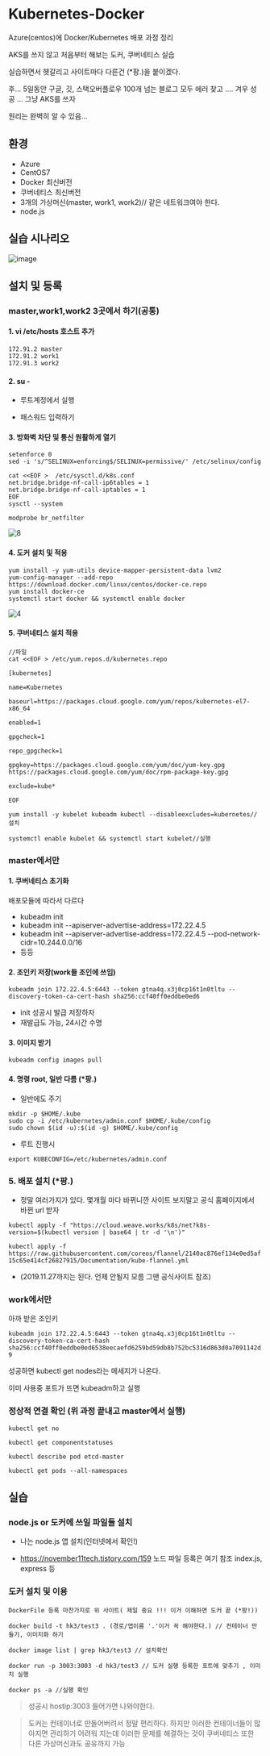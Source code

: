 # Kubernetes-Docker
Azure(centos)에 Docker/Kubernetes 배포 과정 정리


AKS를 쓰지 않고 처음부터 해보는 도커, 쿠버네티스 실습

실습하면서 헷갈리고 사이트마다 다른건 (*팡.)을 붙이겠다.

후... 5일동안 구글, 깃, 스택오버플로우 100개 넘는 블로그 모두 에러 찾고 .... 겨우 성공 ... 그냥 AKS를 쓰자 

원리는 완벽히 알 수 있음... 
## 환경
- Azure
- CentOS7
- Docker 최신버전
- 쿠버네티스 최신버전 
- 3개의 가상머신(master, work1, work2)// 같은 네트워크여야 한다.
- node.js

## 실습 시나리오

![image](https://user-images.githubusercontent.com/49789734/69837033-2004d680-1290-11ea-9204-1631342d9d05.png)

## 설치 및 등록 

### master,work1,work2 3곳에서 하기(공통)

#### 1. vi /etc/hosts 호스트 추가

 
  ```shell
  172.91.2 master
  172.91.2 work1
  172.91.3 work2
  ```
#### 2. su - 
  
  - 루트계정에서 실행 
  
  - 패스워드 입력하기
  
#### 3. 방화벽 차단 및 통신 원활하게 열기
 
   ```shell
 setenforce 0
sed -i 's/^SELINUX=enforcing$/SELINUX=permissive/' /etc/selinux/config

cat <<EOF >  /etc/sysctl.d/k8s.conf
net.bridge.bridge-nf-call-ip6tables = 1
net.bridge.bridge-nf-call-iptables = 1
EOF
sysctl --system

modprobe br_netfilter
  ```
  
  
  ![8](https://user-images.githubusercontent.com/49789734/69836959-a40a8e80-128f-11ea-96f8-4a997a6a167f.png)


####  4. 도커 설치 및 적용
  
   ```shell
yum install -y yum-utils device-mapper-persistent-data lvm2
yum-config-manager --add-repo https://download.docker.com/linux/centos/docker-ce.repo
yum install docker-ce
systemctl start docker && systemctl enable docker
  ```
  ![4](https://user-images.githubusercontent.com/49789734/69836960-a5d45200-128f-11ea-85cf-49b96ff4ed66.png)

#### 5. 쿠버네티스 설치 적용
  
   ```shell
   //파일 
cat <<EOF > /etc/yum.repos.d/kubernetes.repo

[kubernetes]

name=Kubernetes

baseurl=https://packages.cloud.google.com/yum/repos/kubernetes-el7-x86_64

enabled=1

gpgcheck=1

repo_gpgcheck=1

gpgkey=https://packages.cloud.google.com/yum/doc/yum-key.gpg https://packages.cloud.google.com/yum/doc/rpm-package-key.gpg

exclude=kube*

EOF
  ```
  
  
   ```shell
 yum install -y kubelet kubeadm kubectl --disableexcludes=kubernetes// 설치
 
 systemctl enable kubelet && systemctl start kubelet//실행
  ```


### master에서만

#### 1. 쿠버네티스 초기화

배포모듈에 따라서 다르다 

- kubeadm init
- kubeadm init --apiserver-advertise-address=172.22.4.5 
- kubeadm init --apiserver-advertise-address=172.22.4.5 --pod-network-cidr=10.244.0.0/16 
- 등등 

#### 2. 조인키 저장(work들 조인에 쓰임)



`kubeadm join 172.22.4.5:6443 --token gtna4q.x3j0cp16t1n0tltu --discovery-token-ca-cert-hash sha256:ccf40ff0eddbe0ed6`
- init 성공시 발급 저장하자 
- 재발급도 가능, 24시간 수명

#### 3. 이미지 받기

```shell
kubeadm config images pull
```

#### 4. 명령 root, 일반 다름 (*팡.)

- 일반에도 주기
 ```shell
mkdir -p $HOME/.kube
sudo cp -i /etc/kubernetes/admin.conf $HOME/.kube/config
sudo chown $(id -u):$(id -g) $HOME/.kube/config
  ```
- 루트 진행시 
 ```shell
export KUBECONFIG=/etc/kubernetes/admin.conf
  ```


### 5. 배포 설치 (*팡.)

- 정말 여러가지가 있다. 몇개월 마다 바뀌니깐 사이트 보지말고 공식 홈페이지에서 바뀐 url 받자 

`kubectl apply -f "https://cloud.weave.works/k8s/net?k8s-version=$(kubectl version | base64 | tr -d '\n')"`

`kubectl apply -f https://raw.githubusercontent.com/coreos/flannel/2140ac876ef134e0ed5af15c65e414cf26827915/Documentation/kube-flannel.yml`
- (2019.11.27까지는 된다. 언제 안될지 모름 그땐 공식사이트 참조) 

### work에서만

아까 받은 조인키

`kubeadm join 172.22.4.5:6443 --token gtna4q.x3j0cp16t1n0tltu --discovery-token-ca-cert-hash sha256:ccf40ff0eddbe0ed6538eecaefd6259bd59db8b752bc5316d863d0a7091142d9`

성공하면 kubectl get nodes라는 메세지가 나온다.

이미 사용중 포트가 뜨면 kubeadm하고 실행 

### 정상적 연결 확인 (위 과정 끝내고 master에서 실행) 

 ```shell
 kubectl get no

 kubectl get componentstatuses

 kubectl describe pod etcd-master 

 kubectl get pods --all-namespaces
 ```

## 실습


### node.js or 도커에 쓰일 파일들 설치

 - 나는 node.js 앱 설치(인터넷에서 확인!)
 
 - https://november11tech.tistory.com/159 노드 파일 등록은 여기 참조 index.js, express 등 
 
### 도커 설치 및 이용

 ```shell
 DockerFile 등록 마찬가지로 위 사이트( 제일 중요 !!! 이거 이해하면 도커 끝 (*팡!))
 
 docker build -t hk3/test3 . (경로/앱이름 '.'이거 꼭 해야한다.) // 컨테이너 만들기, 이미지화 하기 

 docker image list | grep hk3/test3 // 설치확인
 
 docker run -p 3003:3003 -d hk3/test3 // 도커 실행 등록한 포트에 맞추기 , 이미지 실행

 docker ps -a //실행 확인 
 ```
 > 성공시 hostip:3003 들어가면 나와야한다.

> 도커는 컨테이너로 만들어버려서 정말 편리하다. 하지만 이러한 컨테이너들이 많아지면 관리하기 어려워 지는데 
 > 이러한 문제를 해결하는 것이 쿠버네티스 또한 다른 가상머신과도 공유까지 가능 


